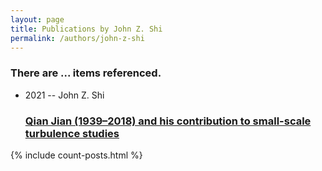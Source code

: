 ```yaml
---
layout: page
title: Publications by John Z. Shi
permalink: /authors/john-z-shi
---
```


<h3 id="number-posts">There are ... items referenced.</h3>
<ul class="post-list">
<li><span class='post-meta'>2021 -- John Z. Shi</span><h3><a class='post-link' href="{{ site.baseurl }}/qian-jian-1939-2018-and-his-contribution-to-small-scale-turbulence-studies">Qian Jian (1939–2018) and his contribution to small-scale turbulence studies</a></h3></li>

</ul>
{% include count-posts.html %}
